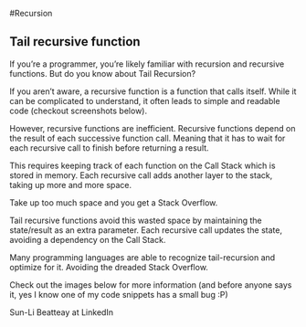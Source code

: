 #Recursion




## Tail recursive function
If you’re a programmer, you’re likely familiar with recursion and recursive functions. But do you know about Tail Recursion?

If you aren’t aware, a recursive function is a function that calls itself. While it can be complicated to understand, it often leads to simple and readable code (checkout screenshots below).

However, recursive functions are inefficient. Recursive functions depend on the result of each successive function call. Meaning that it has to wait for each recursive call to finish before returning a result.

This requires keeping track of each function on the Call Stack which is stored in memory. Each recursive call adds another layer to the stack, taking up more and more space.

Take up too much space and you get a Stack Overflow.

Tail recursive functions avoid this wasted space by maintaining the state/result as an extra parameter. Each recursive call updates the state, avoiding a dependency on the Call Stack.

Many programming languages are able to recognize tail-recursion and optimize for it. Avoiding the dreaded Stack Overflow.

Check out the images below for more information (and before anyone says it, yes I know one of my code snippets has a small bug :P)


Sun-Li Beatteay at LinkedIn
 
